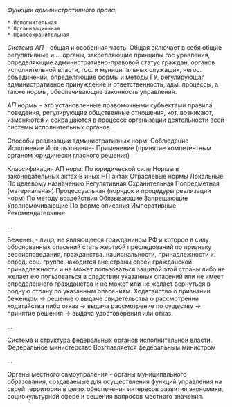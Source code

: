 _Функции административного права:_

```
* Исполнительная
* Организационная
* Правоохранительная
```

_Система АП_ - общая и особенная часть. Общая включает в себя общие регулятивные и ... органы, закрепляющие принципы гос уравления, определяющие административно-правовой статус граждан, органов исполнительной власти, гос. и муниципальных служащих, негос. объединений, определяющие формы и методы ГУ, регулирующая административное принуждение и ответственность, адм. процессы, а также нормы, обеспечивающие законность управления.

_АП нормы_ - это установленные правомочными субъектами правила поведения, регулирующие общственные отношения, кот. возникают, изменяются и сокращаются в процессе организации деятельности всей системы исполнительных органов.

Способы реализации административных норм:
    Соблюдение
    Исполнение
    Использование-
    Применение \(принятие компетентным органом юридически гласного решения\)

Классификация АП норм:
    По юридической силе
        Нормы в законодательных актах
        В иных НП актах
        Отраслевые нормы
        Локальные
    По целевому назначению
        Регулятивная
        Охранительная
        Попредметная \(материальная\)
        Процессуальная \(порядок и процедуры реализации норм\)
    По методу воздействия
        Обязывающие
        Запрещающие
        Уполномочивающие
    По форме описания
        Императивные
        Рекомендательные

...

Беженец - лицо, не являющееся гражданином РФ и которое в силу обоснованных опасений стать жертвой преследований по признаку вероисповедания, гражданства. национальности, принадлежности к опред. соц. группе находится вне страны своей гражданской принадлежности и не может пользоваться защитой этой страны либо не желает ею пользоваться в следствии указанных опасений или не имеет определенного гражданства и не может или не желает вернуться в родную страну по указанным опасениям.
Ходатайство о признании беженцом -&gt; решение о выдаче свидетельства о рассмотрении ходатайства либо отказ -&gt; выдача рассмотрение по существу -&gt; принятие решения -&gt; выдача удостоверения или отказ.

...

Система и структура федеральных органов исполнительной власти.
Федеральное министерство
Возглавляется федеральным министром

...

Органы местного самоупраления - органы муниципального образования, создаваемые для осуществления функций управления на своей территории в целях обеспечения интересов развития экономики, социокультурной сфере и решения вопросов местного значения.

